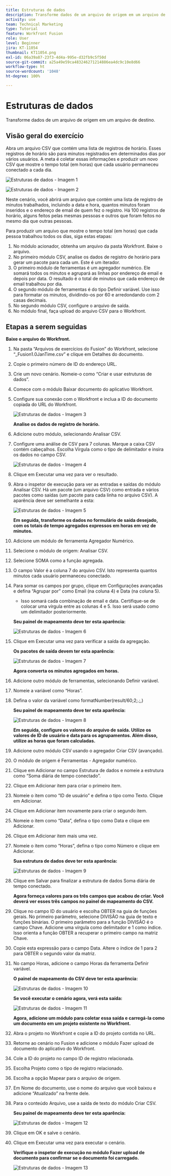 ```yaml
---
title: Estruturas de dados
description: Transforme dados de um arquivo de origem em um arquivo de destino. (Deve ter entre 60 e 160 caracteres, mas tem 58)
activity: use
team: Technical Marketing
type: Tutorial
feature: Workfront Fusion
role: User
level: Beginner
jira: KT-11054
thumbnail: KT11054.png
exl-id: 06a39a87-23f3-4d4a-995e-d32fb9c5f50d
source-git-commit: a25a49e59ca483246271214886ea4dc9c10e8d66
workflow-type: ht
source-wordcount: '1048'
ht-degree: 100%

---
```


# Estruturas de dados

Transforme dados de um arquivo de origem em um arquivo de destino.

## Visão geral do exercício

Abra um arquivo CSV que contém uma lista de registros de horário. Esses registros de horário são para minutos registrados em determinados dias por vários usuários. A meta é coletar essas informações e produzir um novo CSV que mostre o tempo total (em horas) que cada usuário permaneceu conectado a cada dia.

![Estruturas de dados - Imagem 1](../12-exercises/assets/data-structures-walkthrough-1.png)

![Estruturas de dados - Imagem 2](../12-exercises/assets/data-structures-walkthrough-2.png)


Neste cenário, você abrirá um arquivo que contém uma lista de registro de minutos trabalhados, incluindo a data e hora, quantos minutos foram inseridos e o endereço de email de quem fez o registro. Há 100 registros de horário, alguns feitos pelas mesmas pessoas e outros que foram feitos no mesmo dia que outras pessoas.

Para produzir um arquivo que mostre o tempo total (em horas) que cada pessoa trabalhou todos os dias, siga estas etapas:

1. No módulo acionador, obtenha um arquivo da pasta Workfront. Baixe o arquivo.
1. No primeiro módulo CSV, analise os dados de registro de horário para gerar um pacote para cada um. Este é um iterador.
1. O primeiro módulo de ferramentas é um agregador numérico. Ele somará todos os minutos e agrupará as linhas por endereço de email e depois por data. O resultado é o total de minutos que cada endereço de email trabalhou por dia.
1. O segundo módulo de ferramentas é do tipo Definir variável. Use isso para formatar os minutos, dividindo-os por 60 e arredondando com 2 casas decimais.
1. No segundo módulo CSV, configure o arquivo de saída.
1. No módulo final, faça upload do arquivo CSV para o Workfront.

## Etapas a serem seguidas

**Baixe o arquivo do Workfront.**

1. Na pasta “Arquivos de exercícios do Fusion” do Workfront, selecione “_Fusion1.0JanTime.csv” e clique em Detalhes do documento.
1. Copie o primeiro número de ID do endereço URL.
1. Crie um novo cenário. Nomeie-o como “Criar e usar estruturas de dados”.
1. Comece com o módulo Baixar documento do aplicativo Workfront.
1. Configure sua conexão com o Workfront e inclua a ID do documento copiada do URL do Workfront.

   ![Estruturas de dados - Imagem 3](../12-exercises/assets/data-structures-walkthrough-3.png)

   **Analise os dados de registro de horário.**

1. Adicione outro módulo, selecionando Analisar CSV.
1. Configure uma análise de CSV para 7 colunas. Marque a caixa CSV contém cabeçalhos. Escolha Vírgula como o tipo de delimitador e insira os dados no campo CSV.

   ![Estruturas de dados - Imagem 4](../12-exercises/assets/data-structures-walkthrough-4.png)

1. Clique em Executar uma vez para ver o resultado.
1. Abra o inspetor de execução para ver as entradas e saídas do módulo Analisar CSV. Há um pacote (um arquivo CSV) como entrada e vários pacotes como saídas (um pacote para cada linha no arquivo CSV). A aparência deve ser semelhante a esta:

   ![Estruturas de dados - Imagem 5](../12-exercises/assets/data-structures-walkthrough-5.png)

   **Em seguida, transforme os dados no formulário de saída desejado, com os totais de tempo agregados expressos em horas em vez de minutos.**

1. Adicione um módulo de ferramenta Agregador Numérico.
1. Selecione o módulo de origem: Analisar CSV.
1. Selecione SOMA como a função agregada.
1. O campo Valor é a coluna 7 do arquivo CSV. Isto representa quantos minutos cada usuário permaneceu conectado.
1. Para somar os campos por grupo, clique em Configurações avançadas e defina “Agrupar por” como Email (na coluna 4) e Data (na coluna 5).

   + Isso somará cada combinação de email e data. Certifique-se de colocar uma vírgula entre as colunas 4 e 5. Isso será usado como um delimitador posteriormente.

   **Seu painel de mapeamento deve ter esta aparência:**

   ![Estruturas de dados - Imagem 6](../12-exercises/assets/data-structures-walkthrough-6.png)

1. Clique em Executar uma vez para verificar a saída da agregação.

   **Os pacotes de saída devem ter esta aparência:**

   ![Estruturas de dados - Imagem 7](../12-exercises/assets/data-structures-walkthrough-7.png)

   **Agora converta os minutos agregados em horas.**

1. Adicione outro módulo de ferramentas, selecionando Definir variável.
1. Nomeie a variável como “Horas”.
1. Defina o valor da variável como formatNumber(result/60;2;.;,)

   **Seu painel de mapeamento deve ter esta aparência:**

   ![Estruturas de dados - Imagem 8](../12-exercises/assets/data-structures-walkthrough-8.png)

   **Em seguida, configure os valores do arquivo de saída. Utilize os valores de ID de usuário e data para os agrupamentos. Além disso, utilize as horas que foram calculadas.**

1. Adicione outro módulo CSV usando o agregador Criar CSV (avançado).
1. O módulo de origem é Ferramentas - Agregador numérico.
1. Clique em Adicionar no campo Estrutura de dados e nomeie a estrutura como “Soma diária de tempo conectado”.
1. Clique em Adicionar item para criar o primeiro item.
1. Nomeie o item como “ID de usuário” e defina o tipo como Texto. Clique em Adicionar.
1. Clique em Adicionar item novamente para criar o segundo item.
1. Nomeie o item como “Data”, defina o tipo como Data e clique em Adicionar.
1. Clique em Adicionar item mais uma vez.
1. Nomeie o item como “Horas”, defina o tipo como Número e clique em Adicionar.

   **Sua estrutura de dados deve ter esta aparência:**

   ![Estruturas de dados - Imagem 9](../12-exercises/assets/data-structures-walkthrough-9.png)

1. Clique em Salvar para finalizar a estrutura de dados Soma diária de tempo conectado.

   **Agora forneça valores para os três campos que acabou de criar. Você deverá ver esses três campos no painel de mapeamento do CSV.**

1. Clique no campo ID do usuário e escolha OBTER na guia de funções gerais. No primeiro parâmetro, selecione DIVISÃO na guia de texto e funções binárias. O primeiro parâmetro para a função DIVISÃO é o campo Chave. Adicione uma vírgula como delimitador e 1 como índice. Isso orienta a função OBTER a recuperar o primeiro campo na matriz Chave.
1. Copie esta expressão para o campo Data. Altere o índice de 1 para 2 para OBTER o segundo valor da matriz.
1. No campo Horas, adicione o campo Horas da ferramenta Definir variável.

   **O painel de mapeamento do CSV deve ter esta aparência:**

   ![Estruturas de dados - Imagem 10](../12-exercises/assets/data-structures-walkthrough-10.png)

   **Se você executar o cenário agora, verá esta saída:**

   ![Estruturas de dados - Imagem 11](../12-exercises/assets/data-structures-walkthrough-11.png)

   **Agora, adicione um módulo para coletar essa saída e carregá-la como um documento em um projeto existente no Workfront.**

1. Abra o projeto no Workfront e copie a ID do projeto contida no URL.
1. Retorne ao cenário no Fusion e adicione o módulo Fazer upload de documento do aplicativo do Workfront.
1. Cole a ID do projeto no campo ID de registro relacionada.
1. Escolha Projeto como o tipo de registro relacionado.
1. Escolha a opção Mapear para o arquivo de origem.
1. Em Nome do documento, use o nome do arquivo que você baixou e adicione “Atualizado” na frente dele.
1. Para o conteúdo Arquivo, use a saída de texto do módulo Criar CSV.

   **Seu painel de mapeamento deve ter esta aparência:**

   ![Estruturas de dados - Imagem 12](../12-exercises/assets/data-structures-walkthrough-12.png)

1. Clique em OK e salve o cenário.
1. Clique em Executar uma vez para executar o cenário.

   **Verifique o inspetor de execução no módulo Fazer upload de documento para confirmar se o documento foi carregado.**

   ![Estruturas de dados - Imagem 13](../12-exercises/assets/data-structures-walkthrough-13.png)
